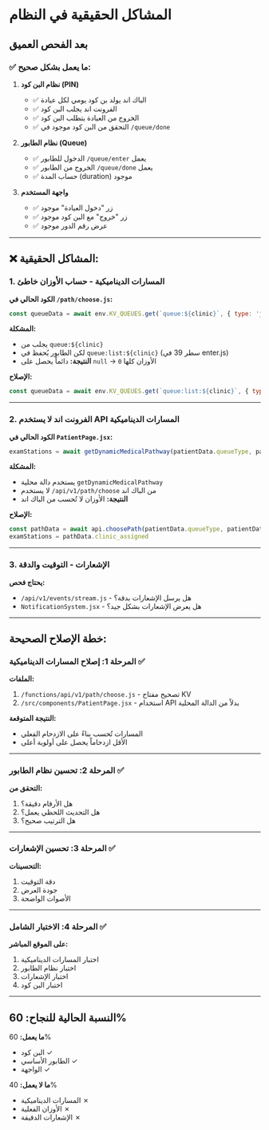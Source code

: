 # المشاكل الحقيقية في النظام

## بعد الفحص العميق

### ✅ ما يعمل بشكل صحيح:

1. **نظام البن كود (PIN)**
   - ✅ الباك اند يولد بن كود يومي لكل عيادة
   - ✅ الفرونت اند يجلب البن كود
   - ✅ الخروج من العيادة يتطلب البن كود
   - ✅ التحقق من البن كود موجود في `/queue/done`

2. **نظام الطابور (Queue)**
   - ✅ الدخول للطابور `/queue/enter` يعمل
   - ✅ الخروج من الطابور `/queue/done` يعمل
   - ✅ حساب المدة (duration) موجود

3. **واجهة المستخدم**
   - ✅ زر "دخول العيادة" موجود
   - ✅ زر "خروج" مع البن كود موجود
   - ✅ عرض رقم الدور موجود

---

## ❌ المشاكل الحقيقية:

### 1. المسارات الديناميكية - حساب الأوزان خاطئ

**الكود الحالي في `/path/choose.js`:**
```javascript
const queueData = await env.KV_QUEUES.get(`queue:${clinic}`, { type: 'json' });
```

**المشكلة:**
- يجلب من `queue:${clinic}` 
- لكن الطابور يُحفظ في `queue:list:${clinic}` (سطر 39 في enter.js)
- **النتيجة:** دائماً يحصل على `null` → الأوزان كلها `0`

**الإصلاح:**
```javascript
const queueData = await env.KV_QUEUES.get(`queue:list:${clinic}`, { type: 'json' });
```

---

### 2. الفرونت اند لا يستخدم API المسارات الديناميكية

**الكود الحالي في `PatientPage.jsx`:**
```javascript
examStations = await getDynamicMedicalPathway(patientData.queueType, patientData.gender)
```

**المشكلة:**
- يستخدم دالة محلية `getDynamicMedicalPathway`
- لا يستخدم `/api/v1/path/choose` من الباك اند
- **النتيجة:** الأوزان لا تُحسب من الباك اند

**الإصلاح:**
```javascript
const pathData = await api.choosePath(patientData.queueType, patientData.id)
examStations = pathData.clinic_assigned
```

---

### 3. الإشعارات - التوقيت والدقة

**يحتاج فحص:**
- `/api/v1/events/stream.js` - هل يرسل الإشعارات بدقة؟
- `NotificationSystem.jsx` - هل يعرض الإشعارات بشكل جيد؟

---

## خطة الإصلاح الصحيحة:

### المرحلة 1: إصلاح المسارات الديناميكية ✅

**الملفات:**
1. `/functions/api/v1/path/choose.js` - تصحيح مفتاح KV
2. `/src/components/PatientPage.jsx` - استخدام API بدلاً من الدالة المحلية

**النتيجة المتوقعة:**
- المسارات تُحسب بناءً على الازدحام الفعلي
- الأقل ازدحاماً يحصل على أولوية أعلى

---

### المرحلة 2: تحسين نظام الطابور ✅

**التحقق من:**
1. هل الأرقام دقيقة؟
2. هل التحديث اللحظي يعمل؟
3. هل الترتيب صحيح؟

---

### المرحلة 3: تحسين الإشعارات ✅

**التحسينات:**
1. دقة التوقيت
2. جودة العرض
3. الأصوات الواضحة

---

### المرحلة 4: الاختبار الشامل ✅

**على الموقع المباشر:**
1. اختبار المسارات الديناميكية
2. اختبار نظام الطابور
3. اختبار الإشعارات
4. اختبار البن كود

---

## النسبة الحالية للنجاح: 60%

**ما يعمل:** 60%
- البن كود ✓
- الطابور الأساسي ✓
- الواجهة ✓

**ما لا يعمل:** 40%
- المسارات الديناميكية ✗
- الأوزان الفعلية ✗
- الإشعارات الدقيقة ✗

